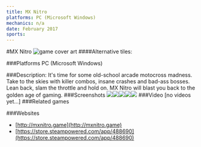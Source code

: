 ```yaml
---
title: MX Nitro
platforms: PC (Microsoft Windows)
mechanics: n/a
date: February 2017
sports: 
---
```

#MX Nitro
![game cover art](//images.igdb.com/igdb/image/upload/t_cover_big/uuftnnjcp435kplqc75t.jpg "Logo Title Text 1")
####Alternative tiles:

###Platforms
PC (Microsoft Windows)

###Description:
It's time for some old-school arcade motocross madness. Take to the skies with killer combos, insane crashes and bad-ass bosses. Lean back, slam the throttle and hold on. MX Nitro will blast you back to the golden age of gaming.
###Screenshots
<a target="_blank" href="//images.igdb.com/igdb/image/upload/t_cover_big/iyhxynudw7ebk5axy6i5.jpg"><img src="//images.igdb.com/igdb/image/upload/t_thumb/iyhxynudw7ebk5axy6i5.jpg"/></a><a target="_blank" href="//images.igdb.com/igdb/image/upload/t_cover_big/er8bovkjvc29ypqzxp6q.jpg"><img src="//images.igdb.com/igdb/image/upload/t_thumb/er8bovkjvc29ypqzxp6q.jpg"/></a><a target="_blank" href="//images.igdb.com/igdb/image/upload/t_cover_big/esxavyq9kmadjuvzhn2u.jpg"><img src="//images.igdb.com/igdb/image/upload/t_thumb/esxavyq9kmadjuvzhn2u.jpg"/></a><a target="_blank" href="//images.igdb.com/igdb/image/upload/t_cover_big/axmgziesy5ebccfzlj5a.jpg"><img src="//images.igdb.com/igdb/image/upload/t_thumb/axmgziesy5ebccfzlj5a.jpg"/></a><a target="_blank" href="//images.igdb.com/igdb/image/upload/t_cover_big/vnonqljvgmovewd8jqoi.jpg"><img src="//images.igdb.com/igdb/image/upload/t_thumb/vnonqljvgmovewd8jqoi.jpg"/></a>
###Video
[no videos yet...]
###Related games

###Websites
* [http://mxnitro.game](http://mxnitro.game)
* [https://store.steampowered.com/app/488690](https://store.steampowered.com/app/488690)
